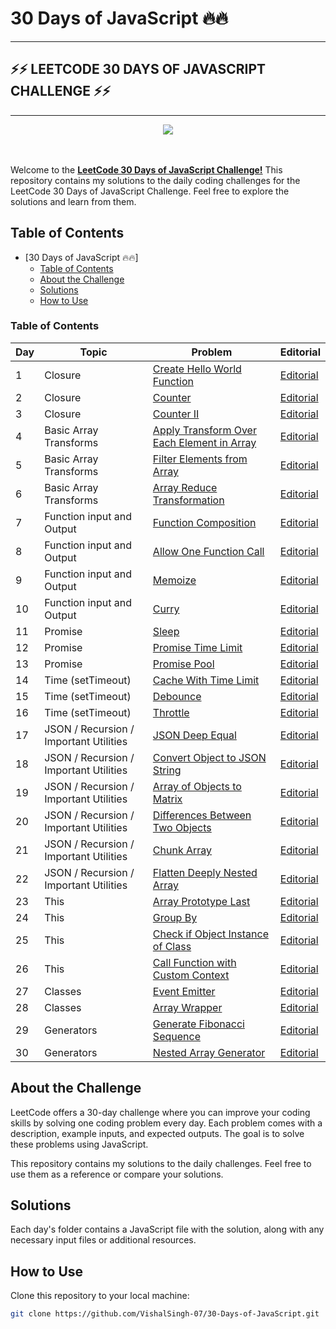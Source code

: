 # 30 Days of JavaScript 🔥🔥

---

## ⚡⚡ LEETCODE 30 DAYS OF JAVASCRIPT CHALLENGE ⚡⚡

---

<div align="center">
    <img src="https://upload.wikimedia.org/wikipedia/commons/c/c2/LeetCode_Logo_2.png" />
</div>

<br>
<br>

Welcome to the **[LeetCode 30 Days of JavaScript Challenge!](https://leetcode.com/studyplan/30-days-of-javascript/)** This repository contains my solutions to the daily coding challenges for the LeetCode 30 Days of JavaScript Challenge. Feel free to explore the solutions and learn from them.

## Table of Contents

- [30 Days of JavaScript 🔥🔥]
  - [Table of Contents](#table-of-contents)
  - [About the Challenge](#about-the-challenge)
  - [Solutions](#solutions)
  - [How to Use](#how-to-use)



### Table of Contents

|Day|Topic|Problem|Editorial|
|---|---|---|---|
|1|Closure|[Create Hello World Function](https://datayi.cn/w/QPDw0kJR)|[Editorial](https://datayi.cn/w/j9yDnOOo)|
|2|Closure|[Counter](https://datayi.cn/w/xogkVqBo)|[Editorial](https://leetcode.com/problems/counter/editorial/)|
|3|Closure|[Counter II](https://datayi.cn/w/xRxVYOXo)|[Editorial](https://leetcode.com/problems/counter-ii/editorial)|
|4|Basic Array Transforms|[Apply Transform Over Each Element in Array](https://datayi.cn/w/noqbNOv9)|[Editorial](https://leetcode.com/problems/apply-transform-over-each-element-in-array/editorial/)|
|5|Basic Array Transforms|[Filter Elements from Array](https://datayi.cn/w/a9a5VZr9)|[Editorial](https://leetcode.com/problems/filter-elements-from-array/editorial/)|
|6|Basic Array Transforms|[Array Reduce Transformation](https://datayi.cn/w/nPN45jD9)|[Editorial](https://leetcode.com/problems/array-reduce-transformation/editorial/)|
|7|Function input and Output|[Function Composition](https://datayi.cn/w/4PY7wZM9)|[Editorial](https://leetcode.com/problems/function-composition/editorial/)|
|8|Function input and Output|[Allow One Function Call](https://datayi.cn/w/a9By01Oo)|[Editorial](https://leetcode.com/problems/allow-one-function-call/editorial/)|
|9|Function input and Output|[Memoize](https://datayi.cn/w/nRbADVd9)|[Editorial](https://leetcode.com/problems/memoize/editorial/)|
|10|Function input and Output|[Curry](https://datayi.cn/w/QRekxgjo)|[Editorial](https://leetcode.com/problems/curry/editorial/)|
|11|Promise|[Sleep](https://datayi.cn/w/5Rp2Wmzo)|[Editorial](https://leetcode.com/problems/sleep/editorial/)|
|12|Promise|[Promise Time Limit](https://datayi.cn/w/nombN5Z9)|[Editorial](https://leetcode.com/problems/promise-time-limit/editorial/)|
|13|Promise|[Promise Pool](https://datayi.cn/w/3oLQwOg9)|[Editorial](https://leetcode.com/problems/promise-pool/editorial/)|
|14|Time (setTimeout)|[Cache With Time Limit](https://datayi.cn/w/1P64Enz9)|[Editorial](https://leetcode.com/problems/cache-with-time-limit/editorial/)|
|15|Time (setTimeout)|[Debounce](https://datayi.cn/w/AovN2Ojo)|[Editorial](https://leetcode.com/problems/debounce/editorial/)|
|16|Time (setTimeout)|[Throttle](https://datayi.cn/w/bR7jOnr9)|[Editorial](https://leetcode.com/problems/throttle/editorial/)|
|17|JSON / Recursion / Important Utilities|[JSON Deep Equal](https://datayi.cn/w/4PKqJ0z9)|[Editorial](https://leetcode.com/problems/json-deep-equal/editorial/)|
|18|JSON / Recursion / Important Utilities|[Convert Object to JSON String](https://datayi.cn/w/GPnkNmWo)|[Editorial](https://leetcode.com/problems/convert-object-to-json-string/editorial/)|
|19|JSON / Recursion / Important Utilities|[Array of Objects to Matrix](https://datayi.cn/w/EoZk0Zy9)|[Editorial](https://leetcode.com/problems/array-of-objects-to-matrix/editorial/)|
|20|JSON / Recursion / Important Utilities|[Differences Between Two Objects](https://datayi.cn/w/LPdzgyA9)|[Editorial](https://leetcode.com/problems/differences-between-two-objects/editorial/)|
|21|JSON / Recursion / Important Utilities|[Chunk Array](https://datayi.cn/w/YoXvrdGR)|[Editorial](https://leetcode.com/problems/chunk-array/editorial/)|
|22|JSON / Recursion / Important Utilities|[Flatten Deeply Nested Array](https://datayi.cn/w/rREX6Gm9)|[Editorial](https://leetcode.com/problems/flatten-deeply-nested-array/editorial/)|
|23|This|[Array Prototype Last](https://datayi.cn/w/GR434na9)|[Editorial](https://leetcode.com/problems/array-prototype-last/editorial/)|
|24|This|[Group By](https://datayi.cn/w/WoM5GZKo)|[Editorial](https://leetcode.com/problems/group-by/editorial/)|
|25|This|[Check if Object Instance of Class](https://datayi.cn/w/qPkbxBwR)|[Editorial](https://leetcode.com/problems/check-if-object-instance-of-class/editorial/)|
|26|This|[Call Function with Custom Context](https://datayi.cn/w/39lbqjpP)|[Editorial](https://leetcode.com/problems/call-function-with-custom-context/editorial/)|
|27|Classes|[Event Emitter](https://datayi.cn/w/lPQDyGjR)|[Editorial](https://leetcode.com/problems/event-emitter/editorial/)|
|28|Classes|[Array Wrapper](https://datayi.cn/w/1R3l3Q0P)|[Editorial](https://leetcode.com/problems/array-wrapper/editorial/)|
|29|Generators|[Generate Fibonacci Sequence](https://datayi.cn/w/xo040MEo)|[Editorial](https://leetcode.com/problems/generate-fibonacci-sequence/editorial/)|
|30|Generators|[Nested Array Generator](https://datayi.cn/w/JoOOVj1o)|[Editorial](https://leetcode.com/problems/nested-array-generator/editorial/)|


## About the Challenge

LeetCode offers a 30-day challenge where you can improve your coding skills by solving one coding problem every day. Each problem comes with a description, example inputs, and expected outputs. The goal is to solve these problems using JavaScript.

This repository contains my solutions to the daily challenges. Feel free to use them as a reference or compare your solutions.

## Solutions

Each day's folder contains a JavaScript file with the solution, along with any necessary input files or additional resources.

## How to Use

Clone this repository to your local machine:

```bash
git clone https://github.com/VishalSingh-07/30-Days-of-JavaScript.git
```
